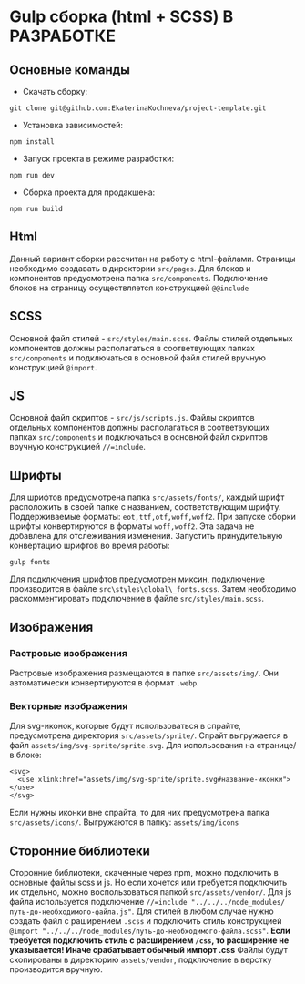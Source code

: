 # Gulp сборка (html + SCSS) В РАЗРАБОТКЕ

## Основные команды

- Скачать сборку: 
```
git clone git@github.com:EkaterinaKochneva/project-template.git
```
- Установка зависимостей: 
```
npm install
```
- Запуск проекта в режиме разработки: 
```
npm run dev
```
- Сборка проекта для продакшена: 
```
npm run build
```

## Html
Данный вариант сборки рассчитан на работу с html-файлами. Страницы необходимо создавать в директории `src/pages`.
Для блоков и компонентов предусмотрена папка `src/components`. Подключение блоков на страницу осуществляется конструкцией `@@include`

## SCSS
Основной файл стилей - `src/styles/main.scss`. Файлы стилей отдельных компонентов должны располагаться в соответвующих папках `src/components` и подключаться в основной файл стилей вручную конструкцией `@import`.

## JS
Основной файл скриптов - `src/js/scripts.js`. Файлы скриптов отдельных компонентов должны располагаться в соответвующих папках `src/components` и подключаться в основной файл скриптов вручную конструкцией `//=include`.

## Шрифты
Для шрифтов предусмотрена папка `src/assets/fonts/`, каждый шрифт расположить в своей папке с названием, соответствующим шрифту. Поддерживаемые форматы: `eot,ttf,otf,woff,woff2`. При запуске сборки шрифты конвертируются в форматы `woff,woff2`. Эта задача не добавлена для отслеживания изменений. Запустить принудительную конвертацию шрифтов во время работы:

```
gulp fonts
```
Для подключения шрифтов предусмотрен миксин, подключение производится в файле `src\styles\global\_fonts.scss`. Затем необходимо раскомментировать подключение в файле `src/styles/main.scss`.

## Изображения
### Растровые изображения
Растровые изображения размещаются в папке `src/assets/img/`. Они автоматически конвертируются в формат `.webp`.
### Векторные изображения
Для svg-иконок, которые будут использоваться в спрайте, предусмотрена директория `src/assets/sprite/`. Спрайт выгружается в файл `assets/img/svg-sprite/sprite.svg`. Для использования на странице/в блоке:
```
<svg>
  <use xlink:href="assets/img/svg-sprite/sprite.svg#название-иконки"></use>
</svg>
```
Если нужны иконки вне спрайта, то для них предусмотрена папка `src/assets/icons/`. Выгружаются в папку:  `assets/img/icons`

## Сторонние библиотеки
Сторонние библиотеки, скаченные через npm, можно подключить в основные файлы scss и js. Но если хочется или требуется подключить их отдельно, можно воспользоваться папкой `src/assets/vendor/`. Для js файла используется подключение `//=include "../../../node_modules/путь-до-необходимого-файла.js"`. Для стилей в любом случае нужно создать файл с раширением `.scss` и подключить стиль конструкцией `@import "../../../node_modules/путь-до-необходимого-файла.scss"`. **Если требуется подключить стиль с расширением `/css`, то расширение не указывается! Иначе срабатывает обычный импорт .css**
Файлы будут скопированы в директорию `assets/vendor`, подключение в верстку производится вручную.